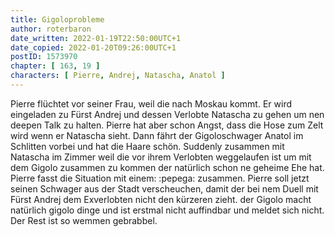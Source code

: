 ```yaml
---
title: Gigoloprobleme
author: roterbaron
date_written: 2022-01-19T22:50:00UTC+1
date_copied: 2022-01-20T09:26:00UTC+1
postID: 1573970
chapter: [ 163, 19 ]
characters: [ Pierre, Andrej, Natascha, Anatol ]
---
```

Pierre flüchtet vor seiner Frau, weil die nach Moskau kommt. Er wird eingeladen zu Fürst Andrej und dessen Verlobte Natascha zu gehen um nen deepen Talk zu halten. Pierre hat aber schon Angst, dass die Hose zum Zelt wird wenn er Natascha sieht. Dann fährt der Gigoloschwager Anatol im Schlitten vorbei und hat die Haare schön. Suddenly zusammen mit Natascha im Zimmer weil die vor ihrem Verlobten weggelaufen ist um mit dem Gigolo zusammen zu kommen der natürlich schon ne geheime Ehe hat. Pierre fasst die Situation mit einem: :pepega: zusammen. Pierre soll jetzt seinen Schwager aus der Stadt verscheuchen, damit der bei nem Duell mit Fürst Andrej dem Exverlobten nicht den kürzeren zieht. der Gigolo macht natürlich gigolo dinge und ist erstmal nicht auffindbar und meldet sich nicht. Der Rest ist so wemmen gebrabbel. 
